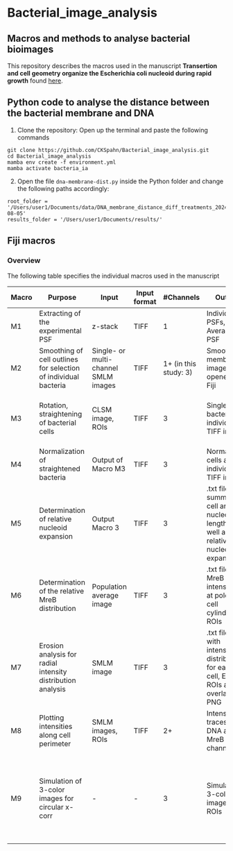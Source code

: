 # Bacterial_image_analysis
## Macros and methods to analyse bacterial bioimages

This repository describes the macros used in the manuscript **Transertion and cell geometry organize the Escherichia coli nucleoid during rapid growth** found [here](https://doi.org/10.1101/2023.10.16.562172).

## Python code to analyse the distance between the bacterial membrane and DNA

1. Clone the repository:
Open up the terminal and paste the following commands
````
git clone https://github.com/CKSpahn/Bacterial_image_analysis.git
cd Bacterial_image_analysis
mamba env create -f environment.yml
mamba activate bacteria_ia
````

2. Open the file `dna-membrane-dist.py` inside the Python folder and change the following paths accordingly:

````
root_folder = '/Users/user1/Documents/data/DNA_membrane_distance_diff_treatments_2024-08-05'
results_folder = '/Users/user1/Documents/results/'
````

## Fiji macros

### Overview

The following table specifies the individual macros used in the manuscript

| Macro | Purpose | Input | Input format | #Channels | Output | Comments | Link |
| --- | --- | --- | --- | --- | --- | --- | --- |
| M1 | Extracting of the experimental PSF | z-stack | TIFF | 1 | Individual PSFs, Average PSF | - | [Macro M1](https://github.com/CKSpahn/Bacterial_image_analysis/blob/main/Macros/Macro_M1%20-%20Average%20PSF%20from%20beadstack.ijm) |
| M2 | Smoothing of cell outlines for selection of individual bacteria | Single- or multi-channel SMLM images | TIFF | 1+ (in this study: 3) | Smoothed membrane image, opened in Fiji | - | [Macro M2](https://github.com/CKSpahn/Bacterial_image_analysis/blob/main/Macros/Macro_M2%20-%20Smoothing%20of%20cell%20outlines%20in%20NR%20PAINT%20images.ijm) |
| M3 | Rotation, straightening of bacterial cells | CLSM image, ROIs | TIFF | 3 | Single bacteria as individual TIFF images | ROIs need to be opened in Fiji, adjust scaling if required | [Macro M3](https://github.com/CKSpahn/Bacterial_image_analysis/blob/main/Macros/Macro_M3%20-%20Rotation%2C%20alignment%20and%20cell%20straightening%20-%20CLSM.ijm) |
| M4 | Normalization of straightened bacteria | Output of Macro M3 | TIFF | 3 | Normalized cells as individual TIFF image | Membrane: Channel 1 | [Macro M4](https://github.com/CKSpahn/Bacterial_image_analysis/blob/main/Macros/Macro_M4%20-%20Cell%20normalization%20-%20CLSM.ijm) |
| M5 | Determination of relative nucleoid expansion | Output  Macro 3 | TIFF | 3 | .txt file summaring cell and nucleoid length, as well as the relative nucleoid expansion | Membrane: Channel 1, DNA: Channel 2 | [Macro M5](https://github.com/CKSpahn/Bacterial_image_analysis/blob/main/Macros/Macro_M5%20-%20%20Determination%20of%20the%20relative%20nucleoid%20length%20expansion%20(RNLE)%20-%20CLSM.ijm) |
| M6 | Determination of the relative MreB distribution | Population average image | TIFF | 3 | .txt file with MreB intensities at poles and cell cylinder, ROIs | Membrane: Channel 1, DNA: Channel 2, MreB: Channel 3  | [Macro M6](https://github.com/CKSpahn/Bacterial_image_analysis/blob/main/Macros/Macro_M6%20-%20Determination%20of%20the%20relative%20MreB%20distribution%20-%20CLSM.ijm) |
| M7 | Erosion analysis for radial intensity distribution analysis | SMLM image | TIFF | 3 | .txt files with intensity distributions for each cell, Eroded ROIs as .zip, overlay PNG | Channel order can be defined | [Macro M7](https://github.com/CKSpahn/Bacterial_image_analysis/blob/main/Macros/Macro_M7%20-%20Determination%20of%20radial%20intensity%20distributions%20using%20erosion%20analysis.ijm) |
| M8 | Plotting intensities along cell perimeter | SMLM images, ROIs | TIFF | 2+ | Intensity traces of DNA and MreB channels | Image and ROIs need to be opened in Fiji | [Macro M8](https://github.com/CKSpahn/Bacterial_image_analysis/blob/main/Macros/Macro_M8%20-%20Plot%20profiles%20along%20perimenter.ijm) |
| M9 | Simulation of 3-color images for circular x-corr | - | - | 3 | Simulated 3-color image and ROIs | Simulate points within a circular cell with varying number, shift and radial position | [Macro M9](https://github.com/CKSpahn/Bacterial_image_analysis/blob/main/Macros/Macro_M9%20-%20Simulate%20images%20for%20circular%20cross-correlation.ijm) |

